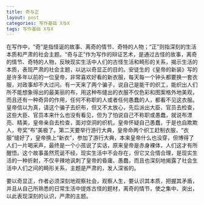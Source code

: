 ```yaml
---
title: 奇与正
layout: post
categories: 写作基础 X与X
tags: 写作基础 X与X
---
```


在写作中，“奇”是指怪诞的故事、离奇的情节、奇特的人物；“正”则指深刻的生活本质和严肃的社会主题。“奇与正”作为写作的辩证艺术，是通过古怪的故事，离奇的情节、奇特的人物，反映现实生活中人们的古怪生活和畸形的关系，揭示生活的本质，表现严肃的社会主题，以达以奇显正的目的。安徒生的《皇帝的新装》写的是许多年以前的一位皇帝，非常喜欢好看的新衣服，每天每一个钟头都要换一套衣服，对政事却不大过问。有一天来了两个骗子，说自己是能干的织工，能织出人们所不能想象得出的最美丽的布，用这种布缝出的衣服不仅色彩和图案格外地美观，而且还有一种奇异的作用，任何不称职的人或者任何愚蠢的人，都看不见这衣服。皇帝信以为真，请这个骗子去织布，但又不太放心，先后派出大臣、官员去检查，这些大臣、官员本来什么也没有看见，但为了怕说自己不称职或愚蠢，就说布漂亮、精美，皇帝亲自去检查，面对空洞的织机，皇帝怀疑自己愚蠢，于是也自欺欺人，夸奖“布”美极了。第二天要举行游行大典，皇帝命两个织工赶制衣服，“衣服”缝好了，皇帝换上“新衣”，参加了游行大典，本来皇帝什么也没穿，但博得了人们一片喝采声，最终是一个小孩说了实话，原来皇帝是赤身裸体，人们这才有所醒悟。这个故事虽然荒诞不经，现实生活中不会存在，但它又合情合理，是现实生活的一种折射，不仅辛辣地讽刺了皇帝的昏庸、愚蠢，而且也深刻地揭露了社会生活中人们之间的畸形关系，主题是严肃的，发人深省的。

要以奇显正，作者必须深刻地观察社会，观察人生，要认识其本质，把握其矛盾，并且从自己所熟悉的日常生活中提炼古怪的题材，离奇的情节，使之集中、突出，以此表现深刻的认识，严肃的主题。 
